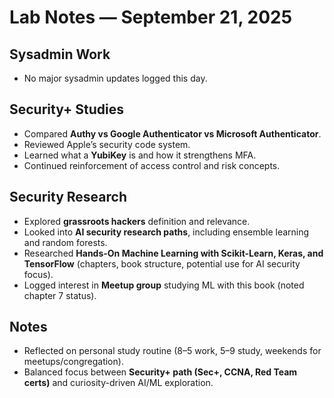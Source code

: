 # Lab Notes — September 21, 2025

## Sysadmin Work
- No major sysadmin updates logged this day.

## Security+ Studies
- Compared **Authy vs Google Authenticator vs Microsoft Authenticator**.  
- Reviewed Apple’s security code system.  
- Learned what a **YubiKey** is and how it strengthens MFA.  
- Continued reinforcement of access control and risk concepts.  

## Security Research
- Explored **grassroots hackers** definition and relevance.  
- Looked into **AI security research paths**, including ensemble learning and random forests.  
- Researched **Hands-On Machine Learning with Scikit-Learn, Keras, and TensorFlow** (chapters, book structure, potential use for AI security focus).  
- Logged interest in **Meetup group** studying ML with this book (noted chapter 7 status).  

## Notes
- Reflected on personal study routine (8–5 work, 5–9 study, weekends for meetups/congregation).  
- Balanced focus between **Security+ path (Sec+, CCNA, Red Team certs)** and curiosity-driven AI/ML exploration.  
